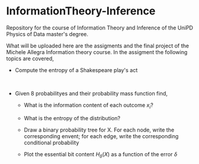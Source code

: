 # InformationTheory-Inference
Repository for the course of Information Theory and Inference of the UniPD Physics of Data master's degree.

What will be uploaded here are the assigments and the final project of the Michele Allegra Information theory course. In the assigment the following topics are covered,

- Compute the entropy of a Shakespeare play's act

<br/>

- Given 8 probabilityes and their probability mass function find,
  * What is the information content of each outcome $x_i$?

  * What is the entropy of the distribution?

  * Draw a binary probability tree for X. For each node, write the corresponding envent; 
  for each edge, write the corresponding conditional probability
  * Plot the essential bit content $H_{\delta}(X)$ as a function of the error $\delta$

